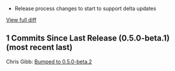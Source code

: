 * Release process changes to start to support delta updates  
  
[View full diff](https://github.com/chgibb/PHAT/compare/0.5.0-beta.1...0.5.0-beta.2) 
  
## 1 Commits Since Last Release (0.5.0-beta.1) (most recent last)  
Chris Gibb: [Bumped to 0.5.0-beta.2](https://github.com/chgibb/PHAT/commit/4f00cfe985a1d96e21e8d5dab7dae1a7c9353314)  
